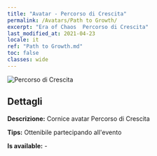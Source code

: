 ```yaml
---
title: "Avatar - Percorso di Crescita"
permalink: /Avatars/Path to Growth/
excerpt: "Era of Chaos  Percorso di Crescita"
last_modified_at: 2021-04-23
locale: it
ref: "Path to Growth.md"
toc: false
classes: wide
---
```

 ![Percorso di Crescita](/images/a/avatarFrame_68.png)

## Dettagli

 **Descrizione:** Cornice avatar Percorso di Crescita 

 **Tips:** Ottenibile partecipando all'evento 

 **Is available:**  - 

